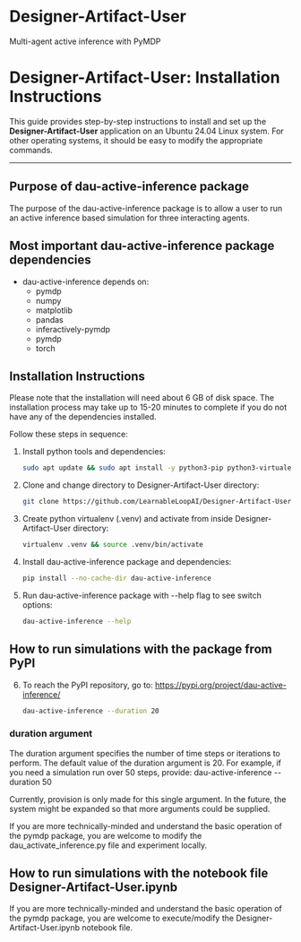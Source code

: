 # Designer-Artifact-User
Multi-agent active inference with PyMDP

# Designer-Artifact-User: Installation Instructions

This guide provides step-by-step instructions to install and set up the **Designer-Artifact-User** application on an Ubuntu 24.04 Linux system. For other operating systems, it should be easy to modify the appropriate commands.

---
## Purpose of dau-active-inference package

The purpose of the dau-active-inference package is to allow a user to run an active inference based simulation for three interacting agents.

## Most important dau-active-inference package dependencies

- dau-active-inference depends on:
   - pymdp
   - numpy
   - matplotlib
   - pandas
   - inferactively-pymdp
   - pymdp
   - torch
   

## Installation Instructions

Please note that the installation will need about 6 GB of disk space. The installation process may take up to 15-20 minutes to complete if you do not have any of the dependencies installed.

Follow these steps in sequence:

1. Install python tools and dependencies:
   ```bash
   sudo apt update && sudo apt install -y python3-pip python3-virtualenv git

2. Clone and change directory to Designer-Artifact-User directory:
   ```bash
   git clone https://github.com/LearnableLoopAI/Designer-Artifact-User && cd Designer-Artifact-User

3. Create python virtualenv (.venv) and activate from inside Designer-Artifact-User directory:
   ```bash
   virtualenv .venv && source .venv/bin/activate

4. Install dau-active-inference package and dependencies:
   ```bash
   pip install --no-cache-dir dau-active-inference

5. Run dau-active-inference package with --help flag to see switch options:
   ```bash
   dau-active-inference --help

## How to run simulations with the package from PyPI

6. To reach the PyPI repository, go to: https://pypi.org/project/dau-active-inference/
   ```bash
   dau-active-inference --duration 20

### duration argument

The duration argument specifies the number of time steps or iterations to perform. The default value of the duration argument is 20. For example, if you need a simulation run over 50 steps, provide:
dau-active-inference --duration 50

Currently, provision is only made for this single argument. In the future, the system might be expanded so that more arguments could be supplied.

If you are more technically-minded and understand the basic operation of the pymdp package, you are welcome to modify the dau_activate_inference.py file and experiment locally.

## How to run simulations with the notebook file Designer-Artifact-User.ipynb

If you are more technically-minded and understand the basic operation of the pymdp package, you are welcome to execute/modify the Designer-Artifact-User.ipynb notebook file.
